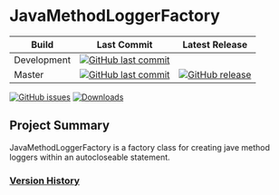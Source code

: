 # JavaMethodLoggerFactory
Build | Last Commit | Latest Release
--- | --- | ---
Development | [![GitHub last commit](https://img.shields.io/github/last-commit/schuman-aaron/JavaMethodLoggerFactory/master)](https://github.com/schuman-aaron/JavaMethodLoggerFactory/tree/master)
Master | [![GitHub last commit](https://img.shields.io/github/last-commit/schuman-aaron/JavaMethodLoggerFactory/master.svg)](https://github.com/schuman-aaron/JavaMethodLoggerFactory/tree/master/) | [![GitHub release](https://img.shields.io/github/release/schuman-aaron/JavaMethodLoggerFactory.svg)](https://github.com/schuman-aaron/JavaMethodLoggerFactory/releases)

[![GitHub issues](https://img.shields.io/github/issues/schuman-aaron/JavaMethodLoggerFactory.svg)](https://github.com/schuman-aaron/JavaMethodLoggerFactory/issues)
[![Downloads](https://img.shields.io/github/downloads/schuman-aaron/JavaMethodLoggerFactory/total.svg?label=Downloads&maxAge=999)](https://github.com/schuman-aaron/JavaMethodLoggerFactory/releases)

## Project Summary
JavaMethodLoggerFactory is a factory class for creating jave method loggers within an autocloseable statement.

### [Version History](/CHANGELOG.md)
